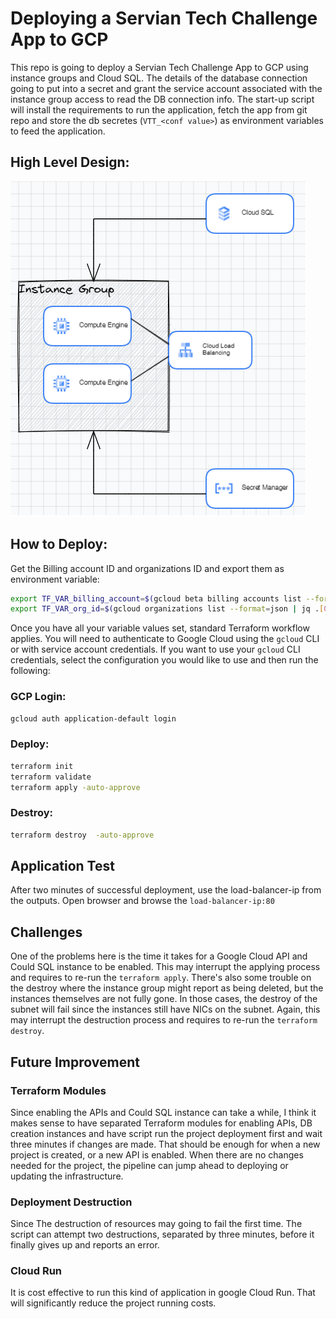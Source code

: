 # Deploying a Servian Tech Challenge App to GCP

This repo is going to deploy a Servian Tech Challenge App to GCP using instance groups and Cloud SQL. The details of the database connection going to put into a secret and grant the service account associated with the instance group access to read the DB connection info. The start-up script will install the requirements to run the application, fetch the app from git repo and store the db secretes (`VTT_<conf value>`) as environment variables to feed the application.

## High Level Design:
![topology.png](topology.png)

## How to Deploy:
Get the Billing account ID and organizations ID and export them as environment variable:

```bash
export TF_VAR_billing_account=$(gcloud beta billing accounts list --format=json | jq .[0].name -r | cut -d'/' -f2)
export TF_VAR_org_id=$(gcloud organizations list --format=json | jq .[0].name -r | cut -d'/' -f2)
```

Once you have all your variable values set, standard Terraform workflow applies. You will need to authenticate to Google Cloud using the `gcloud` CLI or with service account credentials. If you want to use your `gcloud` CLI credentials, select the configuration you would like to use and then run the following:

### GCP Login:

```bash
gcloud auth application-default login
```

### Deploy:
```bash
terraform init
terraform validate
terraform apply -auto-approve
```

### Destroy:
```bash
terraform destroy  -auto-approve
```
## Application Test
After two minutes of successful deployment, use the load-balancer-ip from the outputs. Open browser and browse the `load-balancer-ip:80`

## Challenges
One of the problems here is the time it takes for a Google Cloud API and Could SQL instance to be enabled. This may interrupt the applying process and requires to re-run the `terraform apply`. There's also some trouble on the destroy where the instance group might report as being deleted, but the instances themselves are not fully gone. In those cases, the destroy of the subnet will fail since the instances still have NICs on the subnet. Again, this may interrupt the destruction process and requires to re-run the `terraform destroy`.

## Future Improvement

### Terraform Modules

Since enabling the APIs and Could SQL instance can take a while, I think it makes sense to have separated Terraform modules for enabling APIs, DB creation instances and have script run the project deployment first and wait three minutes if changes are made. That should be enough for when a new project is created, or a new API is enabled. When there are no changes needed for the project, the pipeline can jump ahead to deploying or updating the infrastructure.

### Deployment Destruction

Since The destruction of resources may going to fail the first time. The script can attempt two destructions, separated by three minutes, before it finally gives up and reports an error.

### Cloud Run
It is cost effective to run this kind of application in google Cloud Run. That will significantly reduce the project running costs.